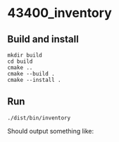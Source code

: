 # 43400_inventory

## Build and install

```shell
mkdir build
cd build
cmake ..
cmake --build .
cmake --install .
```

## Run

```shell
./dist/bin/inventory
```

Should output something like:

```text
```

